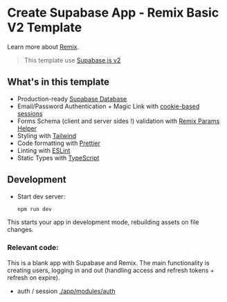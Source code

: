 # Create Supabase App - Remix Basic V2 Template

Learn more about [Remix](https://remix.run/).

> This template use [Supabase.js v2](https://supabase.com/docs/reference/javascript/next/release-notes)

## What's in this template

- Production-ready [Supabase Database](https://supabase.com/)
- Email/Password Authentication + Magic Link with [cookie-based sessions](https://remix.run/docs/en/v1/api/remix#createcookiesessionstorage)
- Forms Schema (client and server sides !) validation with [Remix Params Helper](https://github.com/kiliman/remix-params-helper)
- Styling with [Tailwind](https://tailwindcss.com/)
- Code formatting with [Prettier](https://prettier.io)
- Linting with [ESLint](https://eslint.org)
- Static Types with [TypeScript](https://typescriptlang.org)

## Development

- Start dev server:

  ```sh
  npm run dev
  ```

This starts your app in development mode, rebuilding assets on file changes.

### Relevant code:

This is a blank app with Supabase and Remix. The main functionality is creating users, logging in and out (handling access and refresh tokens + refresh on expire).

- auth / session [./app/modules/auth](./app/modules/auth)
